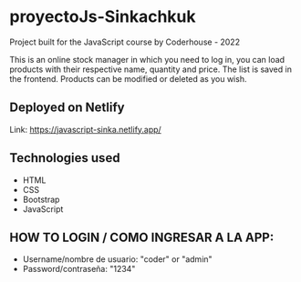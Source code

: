 # proyectoJs-Sinkachkuk
Project built for the JavaScript course by Coderhouse - 2022

This is an online stock manager in which you need to log in, you can load products with their respective name, quantity and price. The list is saved in the frontend. Products can be modified or deleted as you wish.

## Deployed on Netlify
Link: https://javascript-sinka.netlify.app/

## **Technologies used**
- HTML
- CSS
- Bootstrap
- JavaScript

## HOW TO LOGIN / COMO INGRESAR A LA APP:
- Username/nombre de usuario: "coder" or "admin"
- Password/contraseña: "1234"
